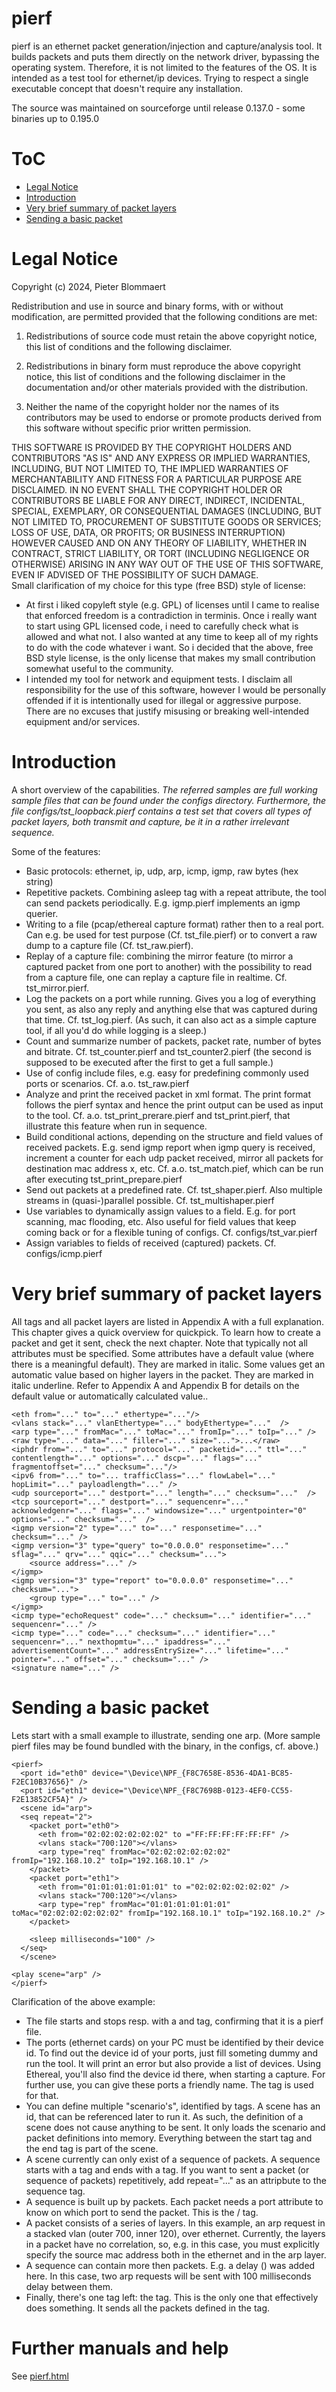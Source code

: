 # pierf
pierf is an ethernet packet generation/injection and capture/analysis tool. It builds packets and puts them directly on the network driver, bypassing the operating system. Therefore, it is not limited to the features of the OS. It is intended as a test tool for ethernet/ip devices. Trying to respect a single executable concept that doesn't require any installation. 


The source was maintained on sourceforge until release 0.137.0 - some binaries up to 0.195.0

# ToC
+ [Legal Notice](#legal-notice)
+ [Introduction](#introduction)
+ [Very brief summary of packet layers](#very-brief-summary-of-packet-layers)
+ [Sending a basic packet](#sending-a-basic-packet)

# Legal Notice

Copyright (c) 2024, Pieter Blommaert

Redistribution and use in source and binary forms, with or without modification, are permitted provided that the following conditions are met:

1. Redistributions of source code must retain the above copyright notice, this list of conditions and the following disclaimer.

2. Redistributions in binary form must reproduce the above copyright notice, this list of conditions and the following disclaimer in the documentation and/or other materials provided with the distribution.

3. Neither the name of the copyright holder nor the names of its contributors may be used to endorse or promote products derived from this software without specific prior written permission.

THIS SOFTWARE IS PROVIDED BY THE COPYRIGHT HOLDERS AND CONTRIBUTORS "AS IS" AND ANY EXPRESS OR IMPLIED WARRANTIES, INCLUDING, BUT NOT LIMITED TO, THE IMPLIED WARRANTIES OF MERCHANTABILITY AND FITNESS FOR A PARTICULAR PURPOSE ARE DISCLAIMED. IN NO EVENT SHALL THE COPYRIGHT HOLDER OR CONTRIBUTORS BE LIABLE FOR ANY DIRECT, INDIRECT, INCIDENTAL, SPECIAL, EXEMPLARY, OR CONSEQUENTIAL DAMAGES (INCLUDING, BUT NOT LIMITED TO, PROCUREMENT OF SUBSTITUTE GOODS OR SERVICES; LOSS OF USE, DATA, OR PROFITS; OR BUSINESS INTERRUPTION) HOWEVER CAUSED AND ON ANY THEORY OF LIABILITY, WHETHER IN CONTRACT, STRICT LIABILITY, OR TORT (INCLUDING NEGLIGENCE OR OTHERWISE) ARISING IN ANY WAY OUT OF THE USE OF THIS SOFTWARE, EVEN IF ADVISED OF THE POSSIBILITY OF SUCH DAMAGE.
<br/>
Small clarification of my choice for this type (free BSD) style of license:
- At first i liked copyleft style (e.g. GPL) of licenses until I came to realise that enforced freedom is a contradiction in terminis. Once i really want to start using GPL licensed code, i need to carefully check what is allowed and what not. I also wanted at any time to keep all of my rights to do with the code whatever i want. So i decided that the above, free BSD style license, is the only license that makes my small contribution somewhat useful to the community. 
- I intended my tool for network and equipment tests. I disclaim all responsibility for the use of this software, however I would be personally offended if it is intentionally used for illegal or aggressive purpose. There are no excuses that justify misusing or breaking well-intended equipment and/or services.

# Introduction

A short overview of the capabilities. _The referred samples are full working sample files that can be found under the configs directory. Furthermore, the file configs/tst_loopback.pierf contains a test set that covers all types of packet layers, both transmit and capture, be it in a rather irrelevant sequence._

Some of the features:
- Basic protocols: ethernet, ip, udp, arp, icmp, igmp, raw bytes (hex string)
- Repetitive packets. Combining asleep tag with a repeat attribute, the tool can send packets periodically. E.g. igmp.pierf implements an igmp querier.
- Writing to a file (pcap/ethereal capture format) rather then to a real port. Can e.g. be used for test purpose (Cf. tst_file.pierf) or to convert a raw dump to a capture file (Cf. tst_raw.pierf).
- Replay of a capture file: combining the mirror feature (to mirror a captured packet from one port to another) with the possibility to read from a capture file, one can replay a capture file in realtime. Cf. tst_mirror.pierf. 
- Log the packets on a port while running. Gives you a log of everything you sent, as also any reply and anything else that was captured during that time. Cf. tst_log.pierf. (As such, it can also act as a simple capture tool, if all you'd do while logging is a sleep.)
- Count and summarize number of packets, packet rate, number of bytes and bitrate. Cf. tst_counter.pierf and tst_counter2.pierf (the second is supposed to be executed after the first to get a full sample.)
- Use of config include files, e.g. easy for predefining commonly used ports or scenarios. Cf. a.o. tst_raw.pierf
- Analyze and print the received packet in xml format. The print format follows the pierf syntax and hence the print output can be used as input to the tool. Cf. a.o. tst_print_prerare.pierf and tst_print.pierf, that illustrate this feature when run in sequence.
- Build conditional actions, depending on the structure and field values of received packets. E.g. send igmp report when igmp query is received, increment a counter for each udp packet received, mirror all packets for destination mac address x, etc. Cf. a.o. tst_match.pief, which can be run after executing tst_print_prepare.pierf
- Send out packets at a predefined rate. Cf. tst_shaper.pierf. Also multiple streams in (quasi-)parallel possible. Cf. tst_multishaper.pierf
- Use variables to dynamically assign values to a field. E.g. for port scanning, mac flooding, etc. Also useful for field values that keep coming back or for a flexible tuning of configs. Cf. configs/tst_var.pierf
- Assign variables to fields of received (captured) packets. Cf. configs/icmp.pierf

# Very brief summary of packet layers

All tags and all packet layers are listed in Appendix A with a full explanation. This chapter gives a quick overview for quickpick. To learn how to create a packet and get it sent, check the next chapter. Note that typically not all attributes must be specified. Some attributes have a default value (where there is a meaningful default). They are marked in italic. Some values get an automatic value based on higher layers in the packet. They are marked in italic underline. Refer to Appendix A and Appendix B for details on the default value or automatically calculated value..

```
<eth from="..." to="..." ethertype="..."/>
<vlans stack="..." vlanEthertype="..." bodyEthertype="..."  />
<arp type="..." fromMac="..." toMac="..." fromIp="..." toIp="..." />
<raw type="..." data="..." filler="..." size="...">...</raw>
<iphdr from="..." to="..." protocol="..." packetid="..." ttl="..." contentlength="..." options="..." dscp="..." flags="..." fragmentoffset="..." checksum="..."/>
<ipv6 from="..." to="... trafficClass="..." flowLabel="..." hopLimit="..." payloadlength="..." />
<udp sourceport="..." destport="..." length="..." checksum="..."  />
<tcp sourceport="..." destport="..." sequencenr="..." acknowledgenr="..." flags="..." windowsize="..." urgentpointer="0" options="..." checksum="..."  />
<igmp version="2" type="..." to="..." responsetime="..." checksum="..." />
<igmp version="3" type="query" to="0.0.0.0" responsetime="..." sflag="..." qrv="..." qqic="..." checksum="...">
    <source address="..." />
</igmp>
<igmp version="3" type="report" to="0.0.0.0" responsetime="..." checksum="...">
    <group type="..." to="..." />
</igmp>
<icmp type="echoRequest" code="..." checksum="..." identifier="..." sequencenr="..." />
<icmp type="..." code="..." checksum="..." identifier="..." sequencenr="..." nexthopmtu="..." ipaddress="..." advertisementCount="..." addressEntrySize="..." lifetime="..." pointer="..." offset="..." checksum="..." />
<signature name="..." />
```

# Sending a basic packet 
Lets start with a small example to illustrate, sending one arp. (More sample pierf files may be found bundled with the binary, in the configs, cf. above.)

```  
<pierf>
  <port id="eth0" device="\Device\NPF_{F8C7658E-8536-4DA1-BC85-F2EC10B37656}" />
  <port id="eth1" device="\Device\NPF_{F8C7698B-0123-4EF0-CC55-F2E13852CF5A}" />
  <scene id="arp">
  <seq repeat="2">
    <packet port="eth0">
      <eth from="02:02:02:02:02:02" to ="FF:FF:FF:FF:FF:FF" />
      <vlans stack="700:120"></vlans>
      <arp type="req" fromMac="02:02:02:02:02:02" fromIp="192.168.10.2" toIp="192.168.10.1" />
    </packet>
    <packet port="eth1">
      <eth from="01:01:01:01:01:01" to ="02:02:02:02:02:02" />
      <vlans stack="700:120"></vlans>
      <arp type="rep" fromMac="01:01:01:01:01:01" toMac="02:02:02:02:02:02" fromIp="192.168.10.1" toIp="192.168.10.2" />
    </packet>

    <sleep milliseconds="100" />
  </seq>
  </scene>

<play scene="arp" />
</pierf>
```

Clarification of the above example:
- The file starts and stops resp. with a <pierf> and </pierf> tag, confirming that it is a pierf file.
- The ports (ethernet cards) on your PC must be identified by their device id. To find out the device id of your ports, just fill someting dummy and run the tool. It will print an error but also provide a list of devices. Using Ethereal, you'll also find the device id there, when starting a capture. For further use, you can give these ports a friendly name. The <port> tag is used for that.
- You can define multiple "scenario's", identified by <scene> tags.  A scene has an id, that can be referenced later to run it. As such, the definition of a scene does not cause anything to be sent. It only loads the scenario and packet definitions into memory. Everything between the start tag <scene> and the end tag </scene> is part of the scene.
- A scene currently can only exist of a sequence of packets. A sequence starts with a <seq> tag and ends with a </seq> tag. If you want to sent a packet (or sequence of packets) repetitively, add repeat="..." as an attripbute to the sequence tag.
- A sequence is built up by packets. Each packet needs a port attribute to know on which port to send the packet. This is the <packet>/</packet> tag. 
- A packet consists of a series of layers. In this example, an arp request in a stacked vlan (outer 700, inner 120), over ethernet. Currently, the layers in a packet have no correlation, so, e.g. in this case, you must explicitly specify the source mac address both in the ethernet and in the arp layer.
- A sequence can contain more then packets. E.g. a delay (<sleep milliseconds="...">) was added here. In this case, two arp requests will be sent with 100 milliseconds delay between them.
- Finally, there's one tag left: the <play> tag. This is the only one that effectively does something. It sends all the packets defined in the <scene> tag.

# Further manuals and help

See [pierf.html](src/pierf.html)

